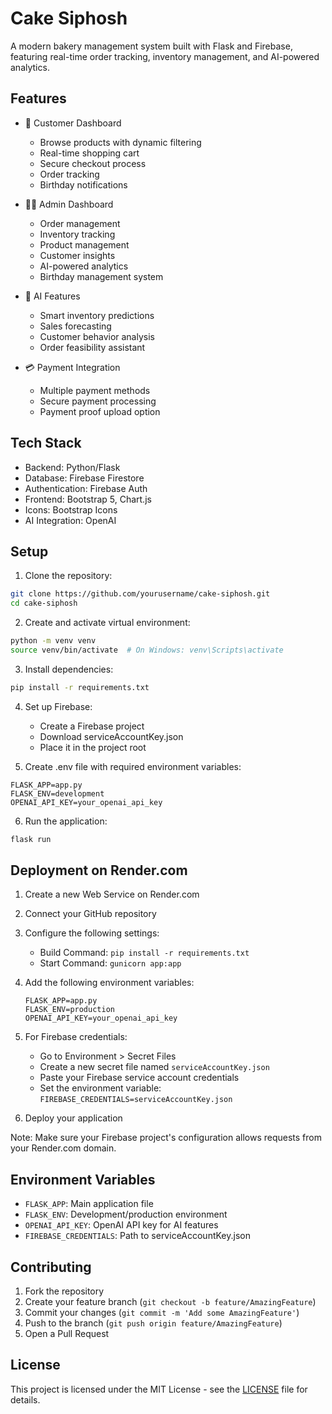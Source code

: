 # Cake Siphosh

A modern bakery management system built with Flask and Firebase, featuring real-time order tracking, inventory management, and AI-powered analytics.

## Features

- 🛒 Customer Dashboard
  - Browse products with dynamic filtering
  - Real-time shopping cart
  - Secure checkout process
  - Order tracking
  - Birthday notifications

- 👨‍💼 Admin Dashboard
  - Order management
  - Inventory tracking
  - Product management
  - Customer insights
  - AI-powered analytics
  - Birthday management system

- 🤖 AI Features
  - Smart inventory predictions
  - Sales forecasting
  - Customer behavior analysis
  - Order feasibility assistant

- 💳 Payment Integration
  - Multiple payment methods
  - Secure payment processing
  - Payment proof upload option

## Tech Stack

- Backend: Python/Flask
- Database: Firebase Firestore
- Authentication: Firebase Auth
- Frontend: Bootstrap 5, Chart.js
- Icons: Bootstrap Icons
- AI Integration: OpenAI

## Setup

1. Clone the repository:
```bash
git clone https://github.com/yourusername/cake-siphosh.git
cd cake-siphosh
```

2. Create and activate virtual environment:
```bash
python -m venv venv
source venv/bin/activate  # On Windows: venv\Scripts\activate
```

3. Install dependencies:
```bash
pip install -r requirements.txt
```

4. Set up Firebase:
   - Create a Firebase project
   - Download serviceAccountKey.json
   - Place it in the project root

5. Create .env file with required environment variables:
```
FLASK_APP=app.py
FLASK_ENV=development
OPENAI_API_KEY=your_openai_api_key
```

6. Run the application:
```bash
flask run
```

## Deployment on Render.com

1. Create a new Web Service on Render.com
2. Connect your GitHub repository
3. Configure the following settings:
   - Build Command: `pip install -r requirements.txt`
   - Start Command: `gunicorn app:app`
   
4. Add the following environment variables:
   ```
   FLASK_APP=app.py
   FLASK_ENV=production
   OPENAI_API_KEY=your_openai_api_key
   ```

5. For Firebase credentials:
   - Go to Environment > Secret Files
   - Create a new secret file named `serviceAccountKey.json`
   - Paste your Firebase service account credentials
   - Set the environment variable: `FIREBASE_CREDENTIALS=serviceAccountKey.json`

6. Deploy your application

Note: Make sure your Firebase project's configuration allows requests from your Render.com domain.

## Environment Variables

- `FLASK_APP`: Main application file
- `FLASK_ENV`: Development/production environment
- `OPENAI_API_KEY`: OpenAI API key for AI features
- `FIREBASE_CREDENTIALS`: Path to serviceAccountKey.json

## Contributing

1. Fork the repository
2. Create your feature branch (`git checkout -b feature/AmazingFeature`)
3. Commit your changes (`git commit -m 'Add some AmazingFeature'`)
4. Push to the branch (`git push origin feature/AmazingFeature`)
5. Open a Pull Request

## License

This project is licensed under the MIT License - see the [LICENSE](LICENSE) file for details. 